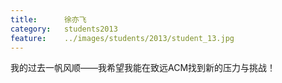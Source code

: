 ```yaml
---
title:		徐亦飞
category:	students2013
feature:	../images/students/2013/student_13.jpg
---
```

我的过去一帆风顺——我希望我能在致远ACM找到新的压力与挑战！


